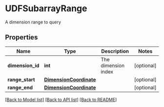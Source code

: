 # UDFSubarrayRange

A dimension range to query

## Properties

| Name             | Type                                              | Description         | Notes      |
| ---------------- | ------------------------------------------------- | ------------------- | ---------- |
| **dimension_id** | **int**                                           | The dimension index | [optional] |
| **range_start**  | [**DimensionCoordinate**](DimensionCoordinate.md) |                     | [optional] |
| **range_end**    | [**DimensionCoordinate**](DimensionCoordinate.md) |                     | [optional] |

[[Back to Model list]](../README.md#documentation-for-models) [[Back to API list]](../README.md#documentation-for-api-endpoints) [[Back to README]](../README.md)
